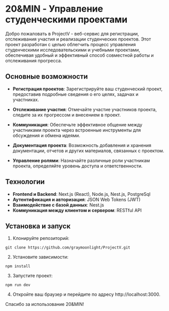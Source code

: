 # 20&MIN - Управление студенческими проектами

Добро пожаловать в ProjectV - веб-сервис для регистрации, отслеживания участия и реализации студенческих проектов. Этот проект разработан с целью облегчить процесс управления студенческими исследовательскими и учебными проектами, обеспечивая удобный и эффективный способ совместной работы и отслеживания прогресса.

## Основные возможности

- **Регистрация проектов**: Зарегистрируйте ваш студенческий проект, предоставив подробные сведения о его целях, задачах и участниках.

- **Отслеживание участия**: Отмечайте участие участников проекта, следите за их прогрессом и внесением в проект.

- **Коммуникация**: Обеспечьте эффективное общение между участниками проекта через встроенные инструменты для обсуждения и обмена идеями.

- **Документация проекта**: Возможность добавления и хранения документации, отчетов и других материалов, связанных с проектом.

- **Управление ролями**: Назначайте различные роли участникам проекта, определяйте уровень доступа и ответственности.

## Технологии

- **Frontend и Backend**: Next.js (React), Node.js, Nest.js, PostgreSql
- **Аутентификация и авторизация**: JSON Web Tokens (JWT)
- **Взаимодействие с базой данных**: Nest.js
- **Коммуникация между клиентом и сервером**: RESTful API

## Установка и запуск

1. Клонируйте репозиторий:

```
git clone https://github.com/graymoonlight/ProjectV.git
```
2. Установите зависимости:

```
npm install
```

3. Запустите проект:
```
npm run dev
```
4. Откройте ваш браузер и перейдите по адресу http://localhost:3000.


Спасибо за использование 20&MIN!
